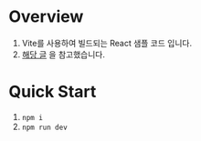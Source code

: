 # Overview

1. Vite를 사용하여 빌드되는 React 샘플 코드 입니다.
1. [해당 글](https://velog.io/@sehyunny/is-it-time-to-say-goodbye-to-webpack) 을 참고했습니다.

# Quick Start

1. `npm i`
1. `npm run dev`
